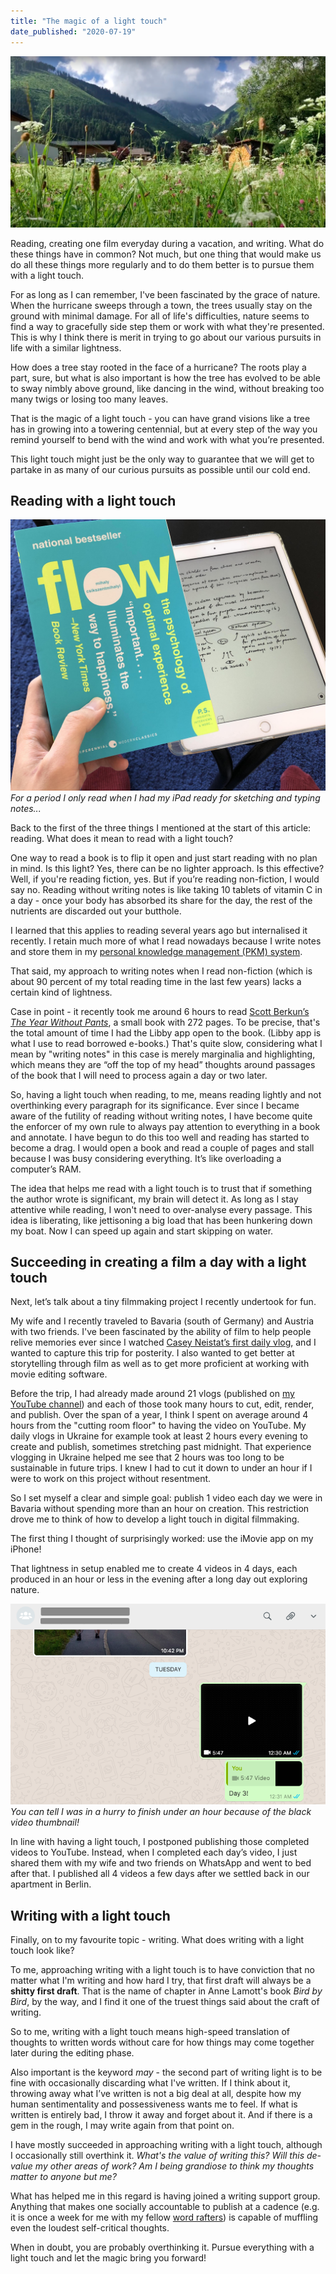 ```yaml
---
title: "The magic of a light touch"
date_published: "2020-07-19"
---
```


![photo of the Austrian alps in the town of Bichlbach](images/bichl-bach-light-touch.png)

Reading, creating one film everyday during a vacation, and writing. What do these things have in common? Not much, but one thing that would make us do all these things more regularly and to do them better is to pursue them with a light touch.

For as long as I can remember, I've been fascinated by the grace of nature. When the hurricane sweeps through a town, the trees usually stay on the ground with minimal damage. For all of life's difficulties, nature seems to find a way to gracefully side step them or work with what they're presented. This is why I think there is merit in trying to go about our various pursuits in life with a similar lightness.

How does a tree stay rooted in the face of a hurricane? The roots play a part, sure, but what is also important is how the tree has evolved to be able to sway nimbly above ground, like dancing in the wind, without breaking too many twigs or losing too many leaves.

That is the magic of a light touch - you can have grand visions like a tree has in growing into a towering centennial, but at every step of the way you remind yourself to bend with the wind and work with what you’re presented.

This light touch might just be the only way to guarantee that we will get to partake in as many of our curious pursuits as possible until our cold end.

## Reading with a light touch

![me reading the book Flow with an iPad next to it, ready for taking notes](images/reading-book-flow-nickang.jpg)
_For a period I only read when I had my iPad ready for sketching and typing notes..._

Back to the first of the three things I mentioned at the start of this article: reading. What does it mean to read with a light touch?

One way to read a book is to flip it open and just start reading with no plan in mind. Is this light? Yes, there can be no lighter approach. Is this effective? Well, if you're reading fiction, yes. But if you’re reading non-fiction, I would say no. Reading without writing notes is like taking 10 tablets of vitamin C in a day - once your body has absorbed its share for the day, the rest of the nutrients are discarded out your butthole.

I learned that this applies to reading several years ago but internalised it recently. I retain much more of what I read nowadays because I write notes and store them in my [personal knowledge management (PKM) system](/2020-07-05-personal-knowledge-management-system).

That said, my approach to writing notes when I read non-fiction (which is about 90 percent of my total reading time in the last few years) lacks a certain kind of lightness.

Case in point - it recently took me around 6 hours to read [Scott Berkun’s *The Year Without Pants*](/2020-07-26-notes-from-the-year-without-pants-by-scott-berkun/), a small book with 272 pages. To be precise, that's the total amount of time I had the Libby app open to the book. (Libby app is what I use to read borrowed e-books.) That's quite slow, considering what I mean by "writing notes" in this case is merely marginalia and highlighting, which means they are “off the top of my head” thoughts around passages of the book that I will need to process again a day or two later.

So, having a light touch when reading, to me, means reading lightly and not overthinking every paragraph for its significance. Ever since I became aware of the futility of reading without writing notes, I have become quite the enforcer of my own rule to always pay attention to everything in a book and annotate. I have begun to do this too well and reading has started to become a drag. I would open a book and read a couple of pages and stall because I was busy considering everything. It’s like overloading a computer’s RAM.

The idea that helps me read with a light touch is to trust that if something the author wrote is significant, my brain will detect it. As long as I stay attentive while reading, I won't need to over-analyse every passage. This idea is liberating, like jettisoning a big load that has been hunkering down my boat. Now I can speed up again and start skipping on water.

## Succeeding in creating a film a day with a light touch
Next, let’s talk about a tiny filmmaking project I recently undertook for fun.

My wife and I recently traveled to Bavaria (south of Germany) and Austria with two friends. I've been fascinated by the ability of film to help people relive memories ever since I watched [Casey Neistat’s first daily vlog](https://www.youtube.com/watch?v=gnHCw87Enq4), and I wanted to capture this trip for posterity. I also wanted to get better at storytelling through film as well as to get more proficient at working with movie editing software.

Before the trip, I had already made around 21 vlogs (published on [my YouTube channel](https://www.youtube.com/channel/UCfGK7NLYK22y1ahCh6w9baw/playlists?view_as=subscriber)) and each of those took many hours to cut, edit, render, and publish. Over the span of a year, I think I spent on average around 4 hours from the "cutting room floor" to having the video on YouTube. My daily vlogs in Ukraine for example took at least 2 hours every evening to create and publish, sometimes stretching past midnight. That experience vlogging in Ukraine helped me see that 2 hours was too long to be sustainable in future trips. I knew I had to cut it down to under an hour if I were to work on this project without resentment.

So I set myself a clear and simple goal: publish 1 video each day we were in Bavaria without spending more than an hour on creation. This restriction drove me to think of how to develop a light touch in digital filmmaking.

The first thing I thought of surprisingly worked: use the iMovie app on my iPhone!

That lightness in setup enabled me to create 4 videos in 4 days, each produced in an hour or less in the evening after a long day out exploring nature.

![screenshot of whatsapp showing me sharing my finished movie for the day](images/screenshot-movie-share-whatsapp-nickang.png)
_You can tell I was in a hurry to finish under an hour because of the black video thumbnail!_

In line with having a light touch, I postponed publishing those completed videos to YouTube. Instead, when I completed each day’s video, I just shared them with my wife and two friends on WhatsApp and went to bed after that. I published all 4 videos a few days after we settled back in our apartment in Berlin.

## Writing with a light touch
Finally, on to my favourite topic - writing. What does writing with a light touch look like?

To me, approaching writing with a light touch is to have conviction that no matter what I'm writing and how hard I try, that first draft will always be a **shitty first draft**. That is the name of chapter in Anne Lamott's book *Bird by Bird*, by the way, and I find it one of the truest things said about the craft of writing.

So to me, writing with a light touch means high-speed translation of thoughts to written words without care for how things may come together later during the editing phase.

Also important is the keyword *may* - the second part of writing light is to be fine with occasionally discarding what I've written. If I think about it, throwing away what I’ve written is not a big deal at all, despite how my human sentimentality and possessiveness wants me to feel. If what is written is entirely bad, I throw it away and forget about it. And if there is a gem in the rough, I may write again from that point on.

I have mostly succeeded in approaching writing with a light touch, although I occasionally still overthink it. *What's the value of writing this? Will this de-value my other areas of work? Am I being grandiose to think my thoughts matter to anyone but me?*

What has helped me in this regard is having joined a writing support group. Anything that makes one socially accountable to publish at a cadence (e.g. it is once a week for me with my fellow [word rafters](/2020-06-28-word-rafting)) is capable of muffling even the loudest self-critical thoughts.

When in doubt, you are probably overthinking it. Pursue everything with a light touch and let the magic bring you forward!